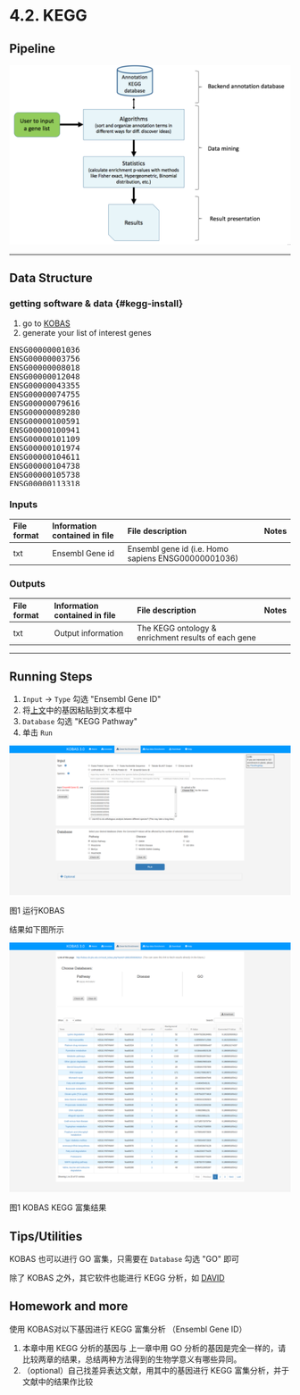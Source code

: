 # 4.2. KEGG

## Pipeline

![](../../.gitbook/assets/keggpipeline.png)

----



## Data Structure

### getting software & data {#kegg-install}

1. go to [KOBAS](http://kobas.cbi.pku.edu.cn/anno_iden.php)
1. generate your list of interest genes

<pre style='height: 18em; scroll: auto;'>
ENSG00000001036
ENSG00000003756
ENSG00000008018
ENSG00000012048
ENSG00000043355
ENSG00000074755
ENSG00000079616
ENSG00000089280
ENSG00000100591
ENSG00000100941
ENSG00000101109
ENSG00000101974
ENSG00000104611
ENSG00000104738
ENSG00000105738
ENSG00000113318
ENSG00000114867
ENSG00000116221
ENSG00000116857
ENSG00000117724
ENSG00000119285
ENSG00000121774
ENSG00000127663
ENSG00000127884
ENSG00000128159
ENSG00000129187
ENSG00000130640
ENSG00000131473
ENSG00000134287
ENSG00000134644
ENSG00000136628
ENSG00000137273
ENSG00000146263
ENSG00000153187
ENSG00000160285
ENSG00000164818
ENSG00000164944
ENSG00000167325
ENSG00000167548
ENSG00000170448
ENSG00000179632
ENSG00000183207
ENSG00000187954
ENSG00000196700
ENSG00000196924
ENSG00000198604
ENSG00000198886
ENSG00000198899
ENSG00000206503
ENSG00000223609
ENSG00000272822
</pre>



### **Inputs**

| **File format** | **Information contained in file** | **File description** | **Notes** |
| :--- | :--- | :--- | :--- |
| txt | Ensembl Gene id | Ensembl gene id (i.e. Homo sapiens ENSG00000001036) |  |

### **Outputs**

| **File format** | **Information contained in file** | **File description** | **Notes** |
| :--- | :--- | :--- | :--- |
| txt | Output information | The KEGG ontology & enrichment results of each gene |  |


-----

## Running Steps

1. `Input` -> `Type` 勾选 "Ensembl Gene ID"
1. 将[上文](#kegg-install)中的基因粘贴到文本框中
1. `Database` 勾选 "KEGG Pathway"
1. 单击 `Run`

![](../../.gitbook/assets/kegg-run.png)

图1 运行KOBAS

结果如下图所示

![](../../.gitbook/assets/kegg-result.png)

图1 KOBAS KEGG 富集结果

## Tips/Utilities

KOBAS 也可以进行 GO 富集，只需要在 `Database` 勾选 "GO" 即可

除了 KOBAS 之外，其它软件也能进行 KEGG 分析，如 [DAVID](https://david.ncifcrf.gov/)

## Homework and more

使用 KOBAS对以下基因进行 KEGG 富集分析 （Ensembl Gene ID）

1. 本章中用 KEGG 分析的基因与 上一章中用 GO 分析的基因是完全一样的，请比较两章的结果，总结两种方法得到的生物学意义有哪些异同。
1. （optional）自己找差异表达文献，用其中的基因进行 KEGG 富集分析，并于文献中的结果作比较

